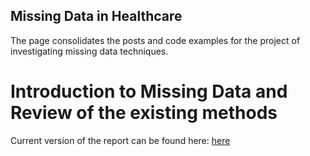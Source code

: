 ## Missing Data in Healthcare

The page consolidates the posts and code examples for the project of investigating missing data techniques.

# Introduction to Missing Data and Review of the existing methods

Current version of the report can be found here: 
[here](https://github.com/dianashams/missing-data-in-healthcare/blob/gh-pages/Handling%20missing%20data%20for%20clinical%20prediction%20models.pdf)
